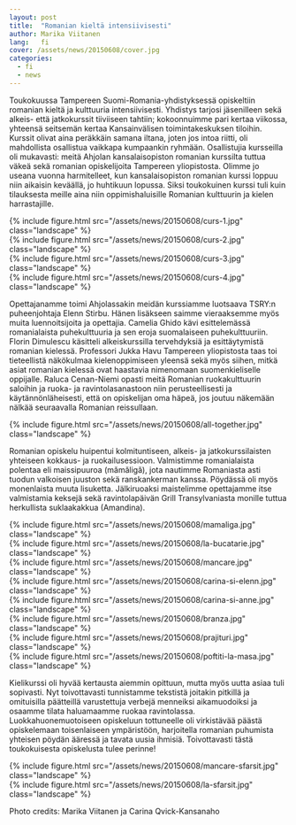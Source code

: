 ```yaml
---
layout: post
title:  "Romanian kieltä intensiivisesti"
author: Marika Viitanen
lang:   fi
cover: /assets/news/20150608/cover.jpg
categories:
  - fi
  - news
---
```


Toukokuussa Tampereen Suomi-Romania-yhdistyksessä opiskeltiin romanian kieltä ja kulttuuria intensiivisesti. Yhdistys tarjosi jäsenilleen sekä alkeis- että jatkokurssit tiiviiseen tahtiin; kokoonnuimme pari kertaa viikossa, yhteensä seitsemän kertaa Kansainvälisen toimintakeskuksen tiloihin. Kurssit olivat aina peräkkäin samana iltana, joten jos intoa riitti, oli mahdollista osallistua vaikkapa kumpaankin ryhmään. Osallistujia kursseilla oli mukavasti: meitä Ahjolan kansalaisopiston romanian kurssilta tuttua väkeä sekä romanian opiskelijoita Tampereen yliopistosta. Olimme jo useana vuonna harmitelleet, kun kansalaisopiston romanian kurssi loppuu niin aikaisin keväällä, jo huhtikuun lopussa. Siksi toukokuinen kurssi tuli kuin tilauksesta meille aina niin oppimishaluisille Romanian kulttuurin ja kielen harrastajille.

<div class="row">
  <div class="col-md-6">
  {% include figure.html src="/assets/news/20150608/curs-1.jpg" class="landscape" %}
  </div>
  <div class="col-md-6">
    {% include figure.html src="/assets/news/20150608/curs-2.jpg" class="landscape" %}
  </div>
  <div class="col-md-6">
    {% include figure.html src="/assets/news/20150608/curs-3.jpg" class="landscape" %}
  </div>
  <div class="col-md-6">
    {% include figure.html src="/assets/news/20150608/curs-4.jpg" class="landscape" %}
  </div>
</div>

Opettajanamme toimi Ahjolassakin meidän kurssiamme luotsaava TSRY:n puheenjohtaja Elenn Stirbu. Hänen lisäkseen saimme vieraaksemme myös muita luennoitsijoita ja opettajia. Camelia Ghido kävi esittelemässä romanialaista puhekulttuuria ja sen eroja suomalaiseen puhekulttuuriin. Florin Dimulescu käsitteli alkeiskurssilla tervehdyksiä ja esittäytymistä romanian kielessä. Professori Jukka Havu Tampereen yliopistosta taas toi tieteellistä näkökulmaa kielenoppimiseen yleensä sekä myös siihen, mitkä asiat romanian kielessä ovat haastavia nimenomaan suomenkieliselle oppijalle. Raluca Cenan-Niemi opasti meitä Romanian ruokakulttuurin saloihin ja ruoka- ja ravintolasanastoon niin perusteellisesti ja käytännönläheisesti, että on opiskelijan oma häpeä, jos joutuu näkemään nälkää seuraavalla Romanian reissullaan.  

<div class="row">
  <div class="col-md-3">
  </div>
  <div class="col-md-6">
    {% include figure.html src="/assets/news/20150608/all-together.jpg" class="landscape" %}
  </div>
</div>

Romanian opiskelu huipentui kolmituntiseen, alkeis- ja jatkokurssilaisten yhteiseen kokkaus- ja ruokailusessioon. Valmistimme romanialaista polentaa eli maissipuuroa (mămăligă), jota nautimme Romaniasta asti tuodun valkoisen juuston sekä ranskankerman kanssa. Pöydässä oli myös monenlaista muuta lisuketta. Jälkiruoaksi maistelimme opettajamme itse valmistamia keksejä sekä ravintolapäivän Grill Transylvaniasta monille tuttua herkullista suklaakakkua (Amandina).

<div class="row">
  <div class="col-md-1">
  </div>
  <div class="col-md-4">
    {% include figure.html src="/assets/news/20150608/mamaliga.jpg" class="landscape" %}
  </div>
  <div class="col-md-6">
    {% include figure.html src="/assets/news/20150608/la-bucatarie.jpg" class="landscape" %}
  </div>
</div>
<div class="row">
  <div class="col-md-1">
  </div>
  <div class="col-md-6">
  {% include figure.html src="/assets/news/20150608/mancare.jpg" class="landscape" %}
  </div>
  <div class="col-md-4">
  {% include figure.html src="/assets/news/20150608/carina-si-elenn.jpg" class="landscape" %}
  </div>
  <div class="col-md-6">
  {% include figure.html src="/assets/news/20150608/carina-si-anne.jpg" class="landscape" %}
  </div>
  <div class="col-md-6">
  {% include figure.html src="/assets/news/20150608/branza.jpg" class="landscape" %}
  </div>
  <div class="col-md-6">
  {% include figure.html src="/assets/news/20150608/prajituri.jpg" class="landscape" %}
  </div>
  <div class="col-md-6">
  {% include figure.html src="/assets/news/20150608/poftiti-la-masa.jpg" class="landscape" %}
  </div>
</div>

Kielikurssi oli hyvää kertausta aiemmin opittuun, mutta myös uutta asiaa tuli sopivasti. Nyt toivottavasti tunnistamme tekstistä joitakin pitkillä ja omituisilla päätteillä varustettuja verbejä menneiksi aikamuodoiksi ja osaamme tilata haluamaamme ruokaa ravintolassa. Luokkahuonemuotoiseen opiskeluun tottuneelle oli virkistävää päästä opiskelemaan toisenlaiseen ympäristöön, harjoitella romanian puhumista yhteisen pöydän ääressä ja tavata uusia ihmisiä. Toivottavasti tästä toukokuisesta opiskelusta tulee perinne!

<div class="row">
  <div class="col-md-6">
  {% include figure.html src="/assets/news/20150608/mancare-sfarsit.jpg" class="landscape" %}
  </div>
  <div class="col-md-6">
    {% include figure.html src="/assets/news/20150608/la-sfarsit.jpg" class="landscape" %}
  </div>
</div>

Photo credits: Marika Viitanen ja Carina Qvick-Kansanaho
